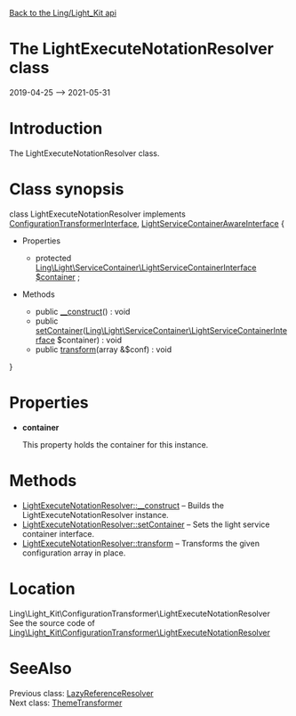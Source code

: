 [Back to the Ling/Light_Kit api](https://github.com/lingtalfi/Light_Kit/blob/master/doc/api/Ling/Light_Kit.md)



The LightExecuteNotationResolver class
================
2019-04-25 --> 2021-05-31






Introduction
============

The LightExecuteNotationResolver class.



Class synopsis
==============


class <span class="pl-k">LightExecuteNotationResolver</span> implements [ConfigurationTransformerInterface](https://github.com/lingtalfi/Light_Kit/blob/master/doc/api/Ling/Light_Kit/ConfigurationTransformer/ConfigurationTransformerInterface.md), [LightServiceContainerAwareInterface](https://github.com/lingtalfi/Light/blob/master/doc/api/Ling/Light/ServiceContainer/LightServiceContainerAwareInterface.md) {

- Properties
    - protected [Ling\Light\ServiceContainer\LightServiceContainerInterface](https://github.com/lingtalfi/Light/blob/master/doc/api/Ling/Light/ServiceContainer/LightServiceContainerInterface.md) [$container](#property-container) ;

- Methods
    - public [__construct](https://github.com/lingtalfi/Light_Kit/blob/master/doc/api/Ling/Light_Kit/ConfigurationTransformer/LightExecuteNotationResolver/__construct.md)() : void
    - public [setContainer](https://github.com/lingtalfi/Light_Kit/blob/master/doc/api/Ling/Light_Kit/ConfigurationTransformer/LightExecuteNotationResolver/setContainer.md)([Ling\Light\ServiceContainer\LightServiceContainerInterface](https://github.com/lingtalfi/Light/blob/master/doc/api/Ling/Light/ServiceContainer/LightServiceContainerInterface.md) $container) : void
    - public [transform](https://github.com/lingtalfi/Light_Kit/blob/master/doc/api/Ling/Light_Kit/ConfigurationTransformer/LightExecuteNotationResolver/transform.md)(array &$conf) : void

}




Properties
=============

- <span id="property-container"><b>container</b></span>

    This property holds the container for this instance.
    
    



Methods
==============

- [LightExecuteNotationResolver::__construct](https://github.com/lingtalfi/Light_Kit/blob/master/doc/api/Ling/Light_Kit/ConfigurationTransformer/LightExecuteNotationResolver/__construct.md) &ndash; Builds the LightExecuteNotationResolver instance.
- [LightExecuteNotationResolver::setContainer](https://github.com/lingtalfi/Light_Kit/blob/master/doc/api/Ling/Light_Kit/ConfigurationTransformer/LightExecuteNotationResolver/setContainer.md) &ndash; Sets the light service container interface.
- [LightExecuteNotationResolver::transform](https://github.com/lingtalfi/Light_Kit/blob/master/doc/api/Ling/Light_Kit/ConfigurationTransformer/LightExecuteNotationResolver/transform.md) &ndash; Transforms the given configuration array in place.





Location
=============
Ling\Light_Kit\ConfigurationTransformer\LightExecuteNotationResolver<br>
See the source code of [Ling\Light_Kit\ConfigurationTransformer\LightExecuteNotationResolver](https://github.com/lingtalfi/Light_Kit/blob/master/ConfigurationTransformer/LightExecuteNotationResolver.php)



SeeAlso
==============
Previous class: [LazyReferenceResolver](https://github.com/lingtalfi/Light_Kit/blob/master/doc/api/Ling/Light_Kit/ConfigurationTransformer/LazyReferenceResolver.md)<br>Next class: [ThemeTransformer](https://github.com/lingtalfi/Light_Kit/blob/master/doc/api/Ling/Light_Kit/ConfigurationTransformer/ThemeTransformer.md)<br>
